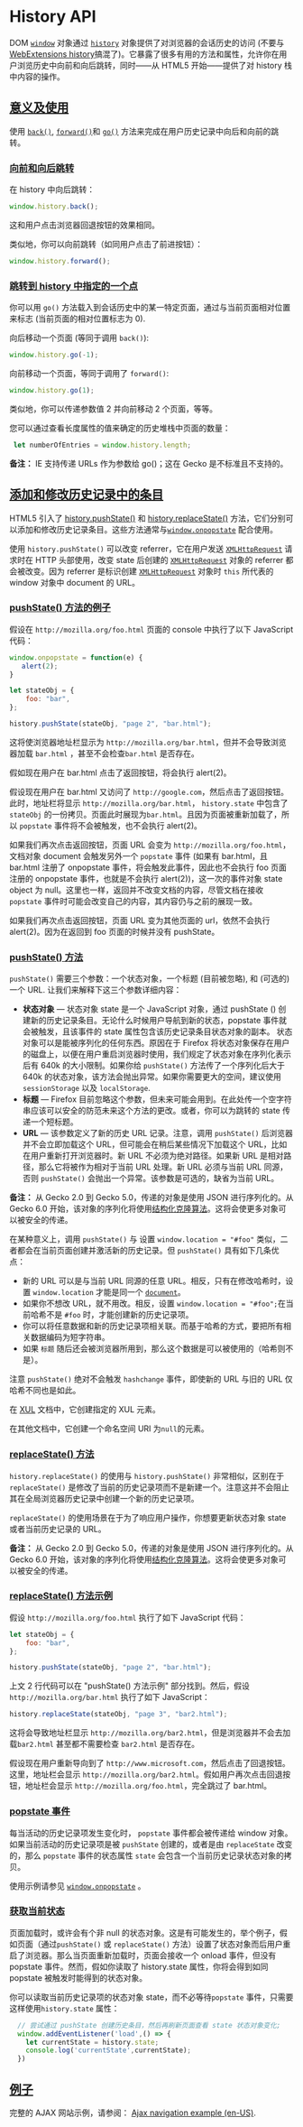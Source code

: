 # History API

DOM [`window`](https://developer.mozilla.org/zh-CN/docs/Web/API/Window) 对象通过 [`history`](https://developer.mozilla.org/zh-CN/docs/Web/API/Window/history) 对象提供了对浏览器的会话历史的访问 (不要与 [WebExtensions history](https://developer.mozilla.org/zh-CN/docs/Mozilla/Add-ons/WebExtensions/API/history)搞混了)。它暴露了很多有用的方法和属性，允许你在用户浏览历史中向前和向后跳转，同时——从 HTML5 开始——提供了对 history 栈中内容的操作。

## [意义及使用](https://developer.mozilla.org/zh-CN/docs/Web/API/History_API#意义及使用)

使用 [`back()`](https://developer.mozilla.org/zh-CN/docs/Web/API/History/back), [`forward()`](https://developer.mozilla.org/zh-CN/docs/Web/API/History/forward)和 [`go()`](https://developer.mozilla.org/zh-CN/docs/Web/API/History/go) 方法来完成在用户历史记录中向后和向前的跳转。

### [向前和向后跳转](https://developer.mozilla.org/zh-CN/docs/Web/API/History_API#向前和向后跳转)

在 history 中向后跳转：

```js
window.history.back();
```

这和用户点击浏览器回退按钮的效果相同。

类似地，你可以向前跳转（如同用户点击了前进按钮）：

```js
window.history.forward();
```

### [跳转到 history 中指定的一个点](https://developer.mozilla.org/zh-CN/docs/Web/API/History_API#跳转到_history_中指定的一个点)

你可以用 `go()` 方法载入到会话历史中的某一特定页面，通过与当前页面相对位置来标志 (当前页面的相对位置标志为 0).

向后移动一个页面 (等同于调用 `back()`):

```js
window.history.go(-1);
```

向前移动一个页面，等同于调用了 `forward()`:

```js
window.history.go(1);
```

类似地，你可以传递参数值 2 并向前移动 2 个页面，等等。

您可以通过查看长度属性的值来确定的历史堆栈中页面的数量：

```js
 let numberOfEntries = window.history.length;
```

**备注：** IE 支持传递 URLs 作为参数给 go()；这在 Gecko 是不标准且不支持的。

## [添加和修改历史记录中的条目](https://developer.mozilla.org/zh-CN/docs/Web/API/History_API#添加和修改历史记录中的条目)

HTML5 引入了 [history.pushState()](https://developer.mozilla.org/zh-CN/docs/Web/API/History/pushState) 和 [history.replaceState()](https://developer.mozilla.org/zh-CN/docs/Web/API/History_API#The_replaceState()_method) 方法，它们分别可以添加和修改历史记录条目。这些方法通常与[`window.onpopstate`](https://developer.mozilla.org/zh-CN/docs/Web/API/Window/popstate_event) 配合使用。

使用 `history.pushState()` 可以改变 referrer，它在用户发送 [`XMLHttpRequest`](https://developer.mozilla.org/zh-CN/docs/Web/API/XMLHttpRequest) 请求时在 HTTP 头部使用，改变 state 后创建的 [`XMLHttpRequest`](https://developer.mozilla.org/zh-CN/docs/Web/API/XMLHttpRequest) 对象的 referrer 都会被改变。因为 referrer 是标识创建 [`XMLHttpRequest`](https://developer.mozilla.org/zh-CN/docs/Web/API/XMLHttpRequest) 对象时 `this` 所代表的 window 对象中 document 的 URL。

### [pushState() 方法的例子](https://developer.mozilla.org/zh-CN/docs/Web/API/History_API#pushstate_方法的例子)

假设在 `http://mozilla.org/foo.html` 页面的 console 中执行了以下 JavaScript 代码：

```js
window.onpopstate = function(e) {
   alert(2);
}

let stateObj = {
    foo: "bar",
};

history.pushState(stateObj, "page 2", "bar.html");
```

这将使浏览器地址栏显示为 `http://mozilla.org/bar.html`，但并不会导致浏览器加载 `bar.html` ，甚至不会检查`bar.html` 是否存在。

假如现在用户在 bar.html 点击了返回按钮，将会执行 alert(2)。

假设现在用户在 bar.html 又访问了 `http://google.com`，然后点击了返回按钮。此时，地址栏将显示 `http://mozilla.org/bar.html`， `history.state` 中包含了 `stateObj` 的一份拷贝。页面此时展现为`bar.html`。且因为页面被重新加载了，所以 `popstate` 事件将不会被触发，也不会执行 alert(2)。

如果我们再次点击返回按钮，页面 URL 会变为 `http://mozilla.org/foo.html`，文档对象 document 会触发另外一个 `popstate` 事件 (如果有 bar.html，且 bar.html 注册了 onpopstate 事件，将会触发此事件，因此也不会执行 foo 页面注册的 onpopstate 事件，也就是不会执行 alert(2))，这一次的事件对象 state object 为 null。这里也一样，返回并不改变文档的内容，尽管文档在接收 `popstate` 事件时可能会改变自己的内容，其内容仍与之前的展现一致。

如果我们再次点击返回按钮，页面 URL 变为其他页面的 url，依然不会执行 alert(2)。因为在返回到 foo 页面的时候并没有 pushState。

### [pushState() 方法](https://developer.mozilla.org/zh-CN/docs/Web/API/History_API#pushstate_方法)

`pushState()` 需要三个参数：一个状态对象，一个标题 (目前被忽略), 和 (可选的) 一个 URL. 让我们来解释下这三个参数详细内容：

-   **状态对象** — 状态对象 state 是一个 JavaScript 对象，通过 pushState () 创建新的历史记录条目。无论什么时候用户导航到新的状态，popstate 事件就会被触发，且该事件的 state 属性包含该历史记录条目状态对象的副本。 状态对象可以是能被序列化的任何东西。原因在于 Firefox 将状态对象保存在用户的磁盘上，以便在用户重启浏览器时使用，我们规定了状态对象在序列化表示后有 640k 的大小限制。如果你给 `pushState()` 方法传了一个序列化后大于 640k 的状态对象，该方法会抛出异常。如果你需要更大的空间，建议使用 `sessionStorage` 以及 `localStorage`.
-   **标题** — Firefox 目前忽略这个参数，但未来可能会用到。在此处传一个空字符串应该可以安全的防范未来这个方法的更改。或者，你可以为跳转的 state 传递一个短标题。
-   **URL** — 该参数定义了新的历史 URL 记录。注意，调用 `pushState()` 后浏览器并不会立即加载这个 URL，但可能会在稍后某些情况下加载这个 URL，比如在用户重新打开浏览器时。新 URL 不必须为绝对路径。如果新 URL 是相对路径，那么它将被作为相对于当前 URL 处理。新 URL 必须与当前 URL 同源，否则 `pushState()` 会抛出一个异常。该参数是可选的，缺省为当前 URL。

**备注：** 从 Gecko 2.0 到 Gecko 5.0，传递的对象是使用 JSON 进行序列化的。从 Gecko 6.0 开始，该对象的序列化将使用[结构化克隆算法](https://developer.mozilla.org/zh-CN/docs/DOM/The_structured_clone_algorithm)。这将会使更多对象可以被安全的传递。

在某种意义上，调用 `pushState()` 与 设置 `window.location = "#foo"` 类似，二者都会在当前页面创建并激活新的历史记录。但 `pushState()` 具有如下几条优点：

-   新的 URL 可以是与当前 URL 同源的任意 URL。相反，只有在修改哈希时，设置 `window.location` 才能是同一个 [`document`](https://developer.mozilla.org/zh-CN/docs/Web/API/Document)。
-   如果你不想改 URL，就不用改。相反，设置 `window.location = "#foo";`在当前哈希不是 `#foo` 时，才能创建新的历史记录项。
-   你可以将任意数据和新的历史记录项相关联。而基于哈希的方式，要把所有相关数据编码为短字符串。
-   如果 `标题` 随后还会被浏览器所用到，那么这个数据是可以被使用的（哈希则不是）。

注意 `pushState()` 绝对不会触发 `hashchange` 事件，即使新的 URL 与旧的 URL 仅哈希不同也是如此。

在 [XUL](https://developer.mozilla.org/zh-CN/docs/Mozilla/Tech/XUL) 文档中，它创建指定的 XUL 元素。

在其他文档中，它创建一个命名空间 URI 为`null`的元素。

### [replaceState() 方法](https://developer.mozilla.org/zh-CN/docs/Web/API/History_API#replacestate_方法)

`history.replaceState()` 的使用与 `history.pushState()` 非常相似，区别在于 `replaceState()` 是修改了当前的历史记录项而不是新建一个。注意这并不会阻止其在全局浏览器历史记录中创建一个新的历史记录项。

`replaceState()` 的使用场景在于为了响应用户操作，你想要更新状态对象 state 或者当前历史记录的 URL。

**备注：** 从 Gecko 2.0 到 Gecko 5.0，传递的对象是使用 JSON 进行序列化的。从 Gecko 6.0 开始，该对象的序列化将使用[结构化克隆算法](https://developer.mozilla.org/zh-CN/docs/Web/API/Web_Workers_API/Structured_clone_algorithm)。这将会使更多对象可以被安全的传递。

### [replaceState() 方法示例](https://developer.mozilla.org/zh-CN/docs/Web/API/History_API#replacestate_方法示例)

假设 `http://mozilla.org/foo.html` 执行了如下 JavaScript 代码：

```js
let stateObj = {
    foo: "bar",
};

history.pushState(stateObj, "page 2", "bar.html");
```

上文 2 行代码可以在 "pushState() 方法示例" 部分找到。然后，假设 `http://mozilla.org/bar.html` 执行了如下 JavaScript：

```js
history.replaceState(stateObj, "page 3", "bar2.html");
```

这将会导致地址栏显示 `http://mozilla.org/bar2.html`，但是浏览器并不会去加载`bar2.html` 甚至都不需要检查 `bar2.html` 是否存在。

假设现在用户重新导向到了 `http://www.microsoft.com`，然后点击了回退按钮。这里，地址栏会显示 `http://mozilla.org/bar2.html`。假如用户再次点击回退按钮，地址栏会显示 `http://mozilla.org/foo.html`，完全跳过了 bar.html。

### [popstate 事件](https://developer.mozilla.org/zh-CN/docs/Web/API/History_API#popstate_事件)

每当活动的历史记录项发生变化时， `popstate` 事件都会被传递给 window 对象。如果当前活动的历史记录项是被 `pushState` 创建的，或者是由 `replaceState` 改变的，那么 `popstate` 事件的状态属性 `state` 会包含一个当前历史记录状态对象的拷贝。

使用示例请参见 [`window.onpopstate`](https://developer.mozilla.org/zh-CN/docs/Web/API/Window/popstate_event) 。

### [获取当前状态](https://developer.mozilla.org/zh-CN/docs/Web/API/History_API#获取当前状态)

页面加载时，或许会有个非 null 的状态对象。这是有可能发生的，举个例子，假如页面（通过`pushState()` 或 `replaceState()` 方法）设置了状态对象而后用户重启了浏览器。那么当页面重新加载时，页面会接收一个 onload 事件，但没有 popstate 事件。然而，假如你读取了 history.state 属性，你将会得到如同 popstate 被触发时能得到的状态对象。

你可以读取当前历史记录项的状态对象 state，而不必等待`popstate` 事件，只需要这样使用`history.state` 属性：

```js
  // 尝试通过 pushState 创建历史条目，然后再刷新页面查看 state 状态对象变化;
  window.addEventListener('load',() => {
    let currentState = history.state;
    console.log('currentState',currentState);
  })
```

## [例子](https://developer.mozilla.org/zh-CN/docs/Web/API/History_API#例子)

完整的 AJAX 网站示例，请参阅： [Ajax navigation example (en-US)](https://developer.mozilla.org/en-US/docs/Web/API/History_API/Example).